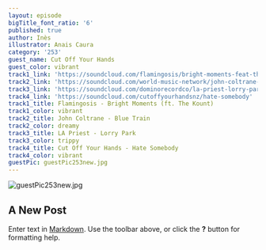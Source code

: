 ```yaml
---
layout: episode
bigTitle_font_ratio: '6'
published: true
author: Inès
illustrator: Anais Caura
category: '253'
guest_name: Cut Off Your Hands
guest_color: vibrant
track1_link: 'https://soundcloud.com/flamingosis/bright-moments-feat-the-kount'
track2_link: 'https://soundcloud.com/world-music-network/john-coltrane-blue-train-from'
track3_link: 'https://soundcloud.com/dominorecordco/la-priest-lorry-park'
track4_link: 'https://soundcloud.com/cutoffyourhandsnz/hate-somebody'
track1_title: Flamingosis - Bright Moments (ft. The Kount)
track1_color: vibrant
track2_title: John Coltrane - Blue Train
track2_color: dreamy
track3_title: LA Priest - Lorry Park
track3_color: trippy
track4_title: Cut Off Your Hands - Hate Somebody
track4_color: vibrant
guestPic: guestPic253new.jpg
---
```

![guestPic253new.jpg]({{site.baseurl}}/img/guestPic253new.jpg)
## A New Post

Enter text in [Markdown](http://daringfireball.net/projects/markdown/). Use the toolbar above, or click the **?** button for formatting help.
